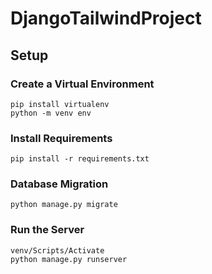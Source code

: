 # DjangoTailwindProject

## Setup

### Create a Virtual Environment

```
pip install virtualenv
python -m venv env

```
### Install Requirements
```
pip install -r requirements.txt
```
### Database Migration
```
python manage.py migrate
```
### Run the Server
```
venv/Scripts/Activate
python manage.py runserver
```
